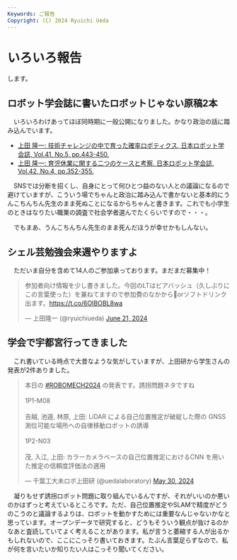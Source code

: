 ```yaml
---
Keywords: ご報告
Copyright: (C) 2024 Ryuichi Ueda
---
```


# いろいろ報告

します。

## ロボット学会誌に書いたロボットじゃない原稿2本

　いろいろわけあってほぼ同時期に一般公開になりました。かなり政治の話に踏み込んでいます。

* [上田 隆一: 技術チャレンジの中で育った確率ロボティクス, 日本ロボット学会誌, Vol.41, No.5, pp.443-450.](https://www.jstage.jst.go.jp/article/jrsj/41/5/41_41_443/_article/-char/ja/)
* [上田 隆一: 育児休業に関する二つのケースと考察, 日本ロボット学会誌, Vol.42, No.4, pp.352-355.](https://www.jstage.jst.go.jp/article/jrsj/42/4/42_42_352/_article/-char/ja) 

　SNSでは分断を招くし、自身にとって何ひとつ益のない人との議論になるので避けていますが、こういう場でちゃんと政治に踏み込んで書かないと基本的にうんこちんちん先生のまま死ぬことになるからちゃんと書きます。これでも小学生のときはなりたい職業の調査で社会学者選んでたくらいですので・・・。

　でもまあ、うんこちんちん先生のまま死んだほうが幸せかもしんない。

## シェル芸勉強会来週やりますよ

　ただいま自分を含めて14人のご参加承っております。まだまだ募集中！

<blockquote class="twitter-tweet"><p lang="ja" dir="ltr">参加者向け情報を少し書きました。今回のLTはビアバッシュ（久しぶりにこの言葉使った）を兼ねてますので参加費のなかから🍺orソフトドリンク出ます。<a href="https://t.co/6OIBOBL8wa">https://t.co/6OIBOBL8wa</a></p>&mdash; 上田隆一 (@ryuichiueda) <a href="https://twitter.com/ryuichiueda/status/1804041006192693640?ref_src=twsrc%5Etfw">June 21, 2024</a></blockquote> <script async src="https://platform.twitter.com/widgets.js" charset="utf-8"></script>

## 学会で宇都宮行ってきました

　これ書いている時点で大昔なような気がしていますが、上田研から学生さんの発表が2件ありました。

<blockquote class="twitter-tweet"><p lang="ja" dir="ltr">本日の <a href="https://twitter.com/hashtag/ROBOMECH2024?src=hash&amp;ref_src=twsrc%5Etfw">#ROBOMECH2024</a> の発表です。誘拐問題ネタですね<br><br>1P1-M08<br><br>吉越, 池邉, 林原, 上田: LiDAR による自己位置推定が破綻した際の GNSS 測位可能な場所への自律移動ロボットの誘導<br><br>1P2-N03<br><br>茂, 入江, 上田: カラーカメラベースの自己位置推定におけるCNN を用いた推定の信頼度評価法の適用</p>&mdash; 千葉工大未ロボ上田研 (@uedalaboratory) <a href="https://twitter.com/uedalaboratory/status/1795969878387503279?ref_src=twsrc%5Etfw">May 30, 2024</a></blockquote> <script async src="https://platform.twitter.com/widgets.js" charset="utf-8"></script>

　凝りもせず誘拐ロボット問題に取り組んでいるんですが、それがいいのか悪いのかはずっと考えているところです。ただ、自己位置推定やSLAMで精度がどうのこうのと議論するよりは、ロボットを動かすためには重要なんじゃないかなと思っています。オープンデータで研究すると、どうもそういう観点が抜けるのかなあと査読していてよく考えることがあります。私が言うと萎縮する人が出るかもしれないので、ここにこっそり書いておきます。たぶん言葉足らずなので、私が何を言いたいか知りたい人はこっそり聞いてください。
